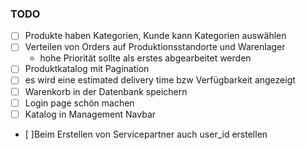 ### TODO

- [ ] Produkte haben Kategorien, Kunde kann Kategorien auswählen
- [ ] Verteilen von Orders auf Produktionsstandorte und Warenlager
    - hohe Priorität sollte als erstes abgearbeitet werden
- [ ] Produktkatalog mit Pagination
- [ ] es wird eine estimated delivery time bzw Verfügbarkeit angezeigt
- [ ] Warenkorb in der Datenbank speichern
- [ ] Login page schön machen
- [ ] Katalog in Management Navbar 
- [ ]Beim Erstellen von Servicepartner auch user_id erstellen
